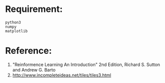 

# Requirement:
    python3
    numpy
    matplotlib

# Reference:
   1. "Reinformence Learning An Introduction" 2nd Edition, Richard S. Sutton and Andrew G. Barto
   2. http://www.incompleteideas.net/tiles/tiles3.html
